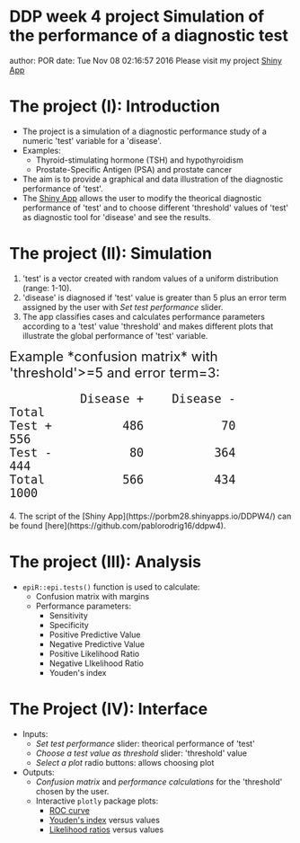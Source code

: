 DDP week 4 project
Simulation of the performance of a diagnostic test
========================================================
author: POR
date: Tue Nov 08 02:16:57 2016
Please visit my project [Shiny App](https://porbm28.shinyapps.io/DDPW4/) 


The project (I): Introduction
========================================================

* The project is a simulation of a diagnostic performance study of a numeric 'test' variable for a 'disease'.  
* Examples:  
    + Thyroid-stimulating hormone (TSH) and hypothyroidism
    + Prostate-Specific Antigen (PSA) and prostate cancer 
* The aim is to provide a graphical and data illustration of the diagnostic performance of 'test'.  
* The [Shiny App](https://porbm28.shinyapps.io/DDPW4/) allows the user to modify the theorical diagnostic performance of 'test' and to choose different 'threshold' values of 'test' as diagnostic tool for 'disease' and see the results.  


The project (II): Simulation
========================================================

1. 'test' is a vector created with random values of a uniform distribution (range: 1-10).  
2. 'disease' is diagnosed if 'test' value is greater than 5 plus an error term assigned by the user with *Set test performance* slider.
3. The app classifies cases and calculates performance parameters according to a 'test' value 'threshold' and makes different plots that illustrate the global performance of 'test' variable.  
<font size=5>
Example *confusion matrix* with 'threshold'>=5 and error term=3:  

```
          Disease +    Disease -      Total
Test +          486           70        556
Test -           80          364        444
Total           566          434       1000
```
</font>
4. The script of the [Shiny App](https://porbm28.shinyapps.io/DDPW4/) can be found [here](https://github.com/pablorodrig16/ddpw4).

The project (III): Analysis
========================================================

* `epiR::epi.tests()` function is used to calculate:  
    + Confusion matrix with margins
    + Performance parameters: 
        + Sensitivity
        + Specificity
        + Positive Predictive Value
        + Negative Predictive Value
        + Positive Likelihood Ratio
        + Negative LIkelihood Ratio
        + Youden's index

The Project (IV): Interface
========================================================
* Inputs:
    + *Set test performance* slider: theorical performance of 'test'
    + *Choose a test value as threshold* slider: 'threshold' value
    + *Select a plot* radio buttons: allows choosing plot
* Outputs: 
    + *Confusion matrix* and *performance calculations* for the 'threshold' chosen by the user.  
    + Interactive `plotly` package plots:
        + [ROC curve](https://en.wikipedia.org/wiki/Receiver_operating_characteristic)  
        + [Youden's index](https://en.wikipedia.org/wiki/Youden%27s_J_statistic) versus values  
        + [Likelihood ratios](https://en.wikipedia.org/wiki/Likelihood_ratios_in_diagnostic_testing) versus values 
